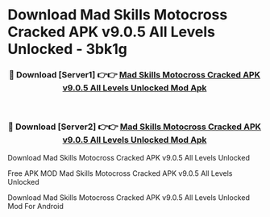 # Download Mad Skills Motocross Cracked APK v9.0.5 All Levels Unlocked - 3bk1g



<div align="center">
<h3>🔴 Download [Server1] 👉👉 <a href="https://momento.my/?title=Mad_Skills_Motocross_Cracked_APK_v9.0.5_All_Levels_Unlocked">Mad Skills Motocross Cracked APK v9.0.5 All Levels Unlocked Mod Apk</a></h3><br>

<h3>🔴 Download [Server2] 👉👉 <a href="https://momento.my/?title=Mad_Skills_Motocross_Cracked_APK_v9.0.5_All_Levels_Unlocked">Mad Skills Motocross Cracked APK v9.0.5 All Levels Unlocked Mod Apk</a></h3>
</div>



Download Mad Skills Motocross Cracked APK v9.0.5 All Levels Unlocked 

Free APK MOD Mad Skills Motocross Cracked APK v9.0.5 All Levels Unlocked 

Download Mad Skills Motocross Cracked APK v9.0.5 All Levels Unlocked Mod For Android
